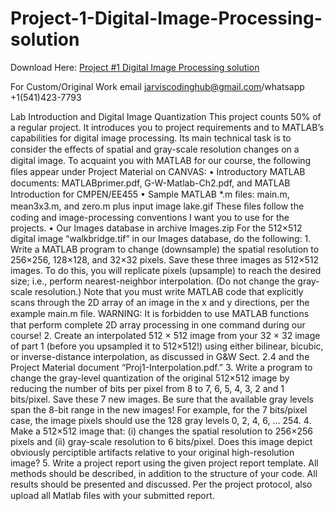 # Project-1-Digital-Image-Processing-solution

Download Here: [Project #1 Digital Image Processing solution](https://jarviscodinghub.com/assignment/project-1-digital-image-processing-solution/)

For Custom/Original Work email jarviscodinghub@gmail.com/whatsapp +1(541)423-7793

Lab Introduction and Digital Image Quantization
This project counts 50% of a regular project. It introduces you to project requirements and to MATLAB’s capabilities for digital image processing. Its main technical task is to consider the eﬀects of spatial and gray-scale resolution changes on a digital image. To acquaint you with MATLAB for our course, the following ﬁles appear under Project Material on CANVAS: • Introductory MATLAB documents: MATLABprimer.pdf, G-W-Matlab-Ch2.pdf, and MATLAB Introduction for CMPEN/EE455 • Sample MATLAB *.m ﬁles: main.m, mean3x3.m, and zero.m plus input image lake.gif These ﬁles follow the coding and image-processing conventions I want you to use for the projects. • Our Images database in archive Images.zip For the 512×512 digital image “walkbridge.tif” in our Images database, do the following: 1. Write a MATLAB program to change (downsample) the spatial resolution to 256×256, 128×128, and 32×32 pixels. Save these three images as 512×512 images. To do this, you will replicate pixels (upsample) to reach the desired size; i.e., perform nearest-neighbor interpolation. (Do not change the gray-scale resolution.) Note that you must write MATLAB code that explicitly scans through the 2D array of an image in the x and y directions, per the example main.m ﬁle. WARNING: It is forbidden to use MATLAB functions that perform complete 2D array processing in one command during our course!
2. Create an interpolated 512 × 512 image from your 32 × 32 image of part 1 (before you upsampled it to 512×512!) using either bilinear, bicubic, or inverse-distance interpolation, as discussed in G&W Sect. 2.4 and the Project Material document “Proj1-Interpolation.pdf.”
3. Write a program to change the gray-level quantization of the original 512×512 image by reducing the number of bits per pixel from 8 to 7, 6, 5, 4, 3, 2 and 1 bits/pixel. Save these 7 new images. Be sure that the available gray levels span the 8-bit range in the new images! For example, for the 7 bits/pixel case, the image pixels should use the 128 gray levels 0, 2, 4, 6, … 254.
4. Make a 512×512 image that: (i) changes the spatial resolution to 256×256 pixels and (ii) gray-scale resolution to 6 bits/pixel. Does this image depict obviously perciptible artifacts relative to your original high-resolution image?
5. Write a project report using the given project report template. All methods should be described, in addition to the structure of your code. All results should be presented and discussed. Per the project protocol, also upload all Matlab ﬁles with your submitted report.
